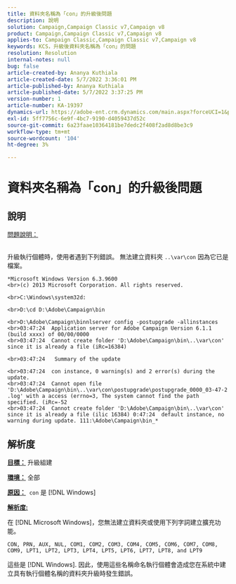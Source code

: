 ```yaml
---
title: 資料夾名稱為「con」的升級後問題
description: 說明
solution: Campaign,Campaign Classic v7,Campaign v8
product: Campaign,Campaign Classic v7,Campaign v8
applies-to: Campaign Classic,Campaign Classic v7,Campaign v8
keywords: KCS，升級後資料夾名稱為「con」的問題
resolution: Resolution
internal-notes: null
bug: false
article-created-by: Ananya Kuthiala
article-created-date: 5/7/2022 3:36:01 PM
article-published-by: Ananya Kuthiala
article-published-date: 5/7/2022 3:37:25 PM
version-number: 1
article-number: KA-19397
dynamics-url: https://adobe-ent.crm.dynamics.com/main.aspx?forceUCI=1&pagetype=entityrecord&etn=knowledgearticle&id=71a05960-1bce-ec11-a7b5-0022480a8e40
exl-id: 5ff7756c-6e9f-4bc7-9190-d4059437d52c
source-git-commit: 6a23faae10364181be7dedc2f408f2ad8d8be3c9
workflow-type: tm+mt
source-wordcount: '104'
ht-degree: 3%

---
```


# 資料夾名稱為「con」的升級後問題

## 說明

<u>問題說明：</u>

<br>升級執行個體時，使用者遇到下列錯誤。 無法建立資料夾 `..\var\con` 因為它已是檔案。

```
*Microsoft Windows Version 6.3.9600
<br>(c) 2013 Microsoft Corporation. All rights reserved. 

<br>C:\Windows\system32d: 

<br>D:\cd D:\Adobe\Campaign\bin 

<br>D:\Adobe\Campaign\binnlserver config -postupgrade -allinstances
<br>03:47:24  Application server for Adobe Campaign Uersion 6.1.1 (build xxxx) of 00/00/0000
<br>03:47:24  Cannot create folder 'D:\Adobe\Campaign\bin\..\var\con' since it is already a file (iRc=16384) 

<br>03:47:24   Summary of the update

<br>03:47:24  con instance, 0 warning(s) and 2 error(s) during the update.
<br>03:47:24  Cannot open file 'D:\Adobe\Campaign\bin\..\var\con\postupgrade\postupgrade_0000_03-47-2 .log' with a access (errno=3, The system cannot find the path specified. (iRc=-52
<br>03:47:24  Cannot create folder 'D:\Adobe\Campaign\bin\..\var\con' since it is already a file (ilic 16384) 0:47:24  default instance, no warning during update. 111:\Adobe\Campaign\bin_*
```

## 解析度


<b><u>目標：</u></b> 升級組建

<b><u>環境：</u></b> 全部

<b><u>原因：</u></b>  `con` 是 [!DNL Windows]

<b><u>解析度:</u></b>

在 [!DNL Microsoft Windows]，您無法建立資料夾或使用下列字詞建立擴充功能。

`CON, PRN, AUX, NUL, COM1, COM2, COM3, COM4, COM5, COM6, COM7, COM8, COM9, LPT1, LPT2, LPT3, LPT4, LPT5, LPT6, LPT7, LPT8, and LPT9`

這些是 [!DNL Windows]. 因此，使用這些名稱命名執行個體會造成您在系統中建立具有執行個體名稱的資料夾升級時發生錯誤。
